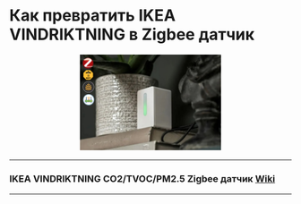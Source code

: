 # Как превратить IKEA VINDRIKTNING в Zigbee датчик

<div align="center">
<img width="50%" src="./images/ikea-1.jpg">
</div>

---

### IKEA VINDRIKTNING CO2/TVOC/PM2.5 Zigbee датчик [Wiki](https://github.com/DIYZi/test/wiki)

---


